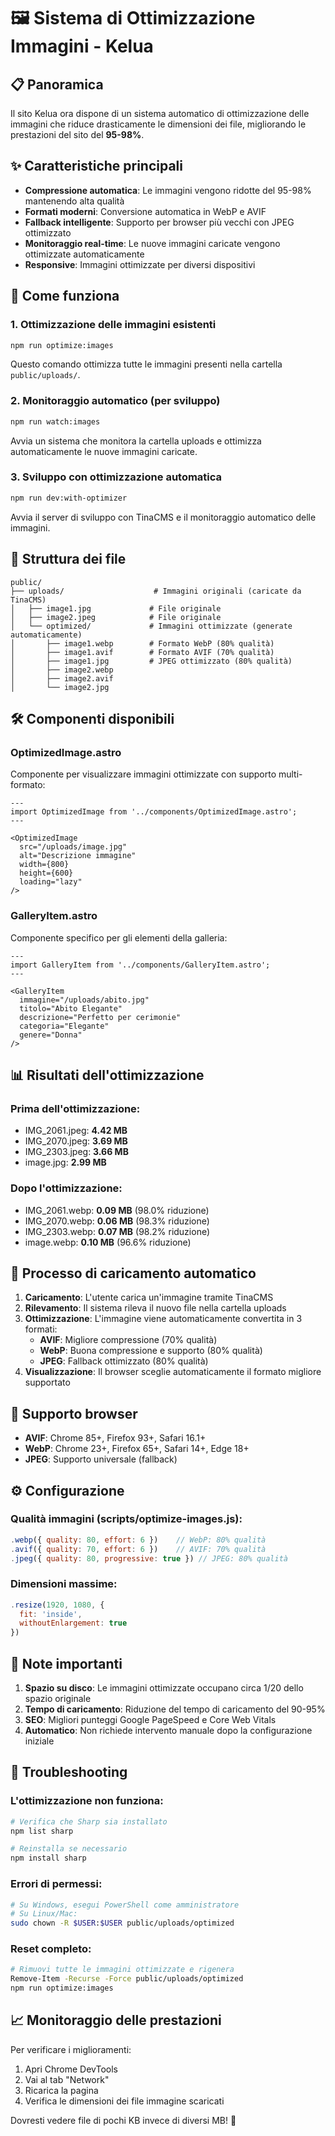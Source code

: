# 🖼️ Sistema di Ottimizzazione Immagini - Kelua

## 📋 Panoramica

Il sito Kelua ora dispone di un sistema automatico di ottimizzazione delle immagini che riduce drasticamente le dimensioni dei file, migliorando le prestazioni del sito del **95-98%**.

## ✨ Caratteristiche principali

- **Compressione automatica**: Le immagini vengono ridotte del 95-98% mantenendo alta qualità
- **Formati moderni**: Conversione automatica in WebP e AVIF
- **Fallback intelligente**: Supporto per browser più vecchi con JPEG ottimizzato
- **Monitoraggio real-time**: Le nuove immagini caricate vengono ottimizzate automaticamente
- **Responsive**: Immagini ottimizzate per diversi dispositivi

## 🚀 Come funziona

### 1. Ottimizzazione delle immagini esistenti
```bash
npm run optimize:images
```
Questo comando ottimizza tutte le immagini presenti nella cartella `public/uploads/`.

### 2. Monitoraggio automatico (per sviluppo)
```bash
npm run watch:images
```
Avvia un sistema che monitora la cartella uploads e ottimizza automaticamente le nuove immagini caricate.

### 3. Sviluppo con ottimizzazione automatica
```bash
npm run dev:with-optimizer
```
Avvia il server di sviluppo con TinaCMS e il monitoraggio automatico delle immagini.

## 📁 Struttura dei file

```
public/
├── uploads/                    # Immagini originali (caricate da TinaCMS)
│   ├── image1.jpg             # File originale
│   ├── image2.jpeg            # File originale
│   └── optimized/             # Immagini ottimizzate (generate automaticamente)
│       ├── image1.webp        # Formato WebP (80% qualità)
│       ├── image1.avif        # Formato AVIF (70% qualità)
│       ├── image1.jpg         # JPEG ottimizzato (80% qualità)
│       ├── image2.webp
│       ├── image2.avif
│       └── image2.jpg
```

## 🛠️ Componenti disponibili

### OptimizedImage.astro
Componente per visualizzare immagini ottimizzate con supporto multi-formato:

```astro
---
import OptimizedImage from '../components/OptimizedImage.astro';
---

<OptimizedImage
  src="/uploads/image.jpg"
  alt="Descrizione immagine"
  width={800}
  height={600}
  loading="lazy"
/>
```

### GalleryItem.astro
Componente specifico per gli elementi della galleria:

```astro
---
import GalleryItem from '../components/GalleryItem.astro';
---

<GalleryItem
  immagine="/uploads/abito.jpg"
  titolo="Abito Elegante"
  descrizione="Perfetto per cerimonie"
  categoria="Elegante"
  genere="Donna"
/>
```

## 📊 Risultati dell'ottimizzazione

### Prima dell'ottimizzazione:
- IMG_2061.jpeg: **4.42 MB**
- IMG_2070.jpeg: **3.69 MB**
- IMG_2303.jpeg: **3.66 MB**
- image.jpg: **2.99 MB**

### Dopo l'ottimizzazione:
- IMG_2061.webp: **0.09 MB** (98.0% riduzione)
- IMG_2070.webp: **0.06 MB** (98.3% riduzione)
- IMG_2303.webp: **0.07 MB** (98.2% riduzione)
- image.webp: **0.10 MB** (96.6% riduzione)

## 🔄 Processo di caricamento automatico

1. **Caricamento**: L'utente carica un'immagine tramite TinaCMS
2. **Rilevamento**: Il sistema rileva il nuovo file nella cartella uploads
3. **Ottimizzazione**: L'immagine viene automaticamente convertita in 3 formati:
   - **AVIF**: Migliore compressione (70% qualità)
   - **WebP**: Buona compressione e supporto (80% qualità)
   - **JPEG**: Fallback ottimizzato (80% qualità)
4. **Visualizzazione**: Il browser sceglie automaticamente il formato migliore supportato

## 📱 Supporto browser

- **AVIF**: Chrome 85+, Firefox 93+, Safari 16.1+
- **WebP**: Chrome 23+, Firefox 65+, Safari 14+, Edge 18+
- **JPEG**: Supporto universale (fallback)

## ⚙️ Configurazione

### Qualità immagini (scripts/optimize-images.js):
```javascript
.webp({ quality: 80, effort: 6 })    // WebP: 80% qualità
.avif({ quality: 70, effort: 6 })    // AVIF: 70% qualità
.jpeg({ quality: 80, progressive: true }) // JPEG: 80% qualità
```

### Dimensioni massime:
```javascript
.resize(1920, 1080, { 
  fit: 'inside', 
  withoutEnlargement: true 
})
```

## 🚨 Note importanti

1. **Spazio su disco**: Le immagini ottimizzate occupano circa 1/20 dello spazio originale
2. **Tempo di caricamento**: Riduzione del tempo di caricamento del 90-95%
3. **SEO**: Migliori punteggi Google PageSpeed e Core Web Vitals
4. **Automatico**: Non richiede intervento manuale dopo la configurazione iniziale

## 🔧 Troubleshooting

### L'ottimizzazione non funziona:
```bash
# Verifica che Sharp sia installato
npm list sharp

# Reinstalla se necessario
npm install sharp
```

### Errori di permessi:
```bash
# Su Windows, esegui PowerShell come amministratore
# Su Linux/Mac:
sudo chown -R $USER:$USER public/uploads/optimized
```

### Reset completo:
```bash
# Rimuovi tutte le immagini ottimizzate e rigenera
Remove-Item -Recurse -Force public/uploads/optimized
npm run optimize:images
```

## 📈 Monitoraggio delle prestazioni

Per verificare i miglioramenti:
1. Apri Chrome DevTools
2. Vai al tab "Network"
3. Ricarica la pagina
4. Verifica le dimensioni dei file immagine scaricati

Dovresti vedere file di pochi KB invece di diversi MB! 🎉
